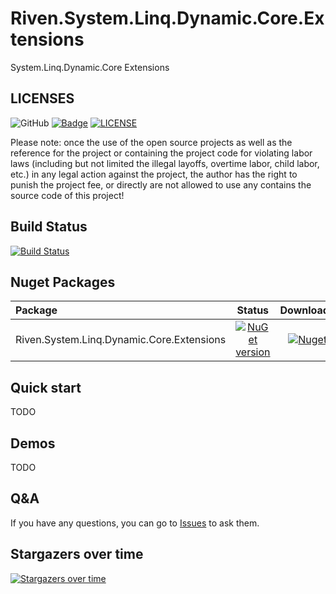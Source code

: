 # Riven.System.Linq.Dynamic.Core.Extensions
System.Linq.Dynamic.Core Extensions


## LICENSES
![GitHub](https://img.shields.io/github/license/rivenfx/LinqDynamic?color=brightgreen)
[![Badge](https://img.shields.io/badge/link-996.icu-%23FF4D5B.svg?style=flat-square)](https://996.icu/#/zh_CN)
[![LICENSE](https://img.shields.io/badge/license-Anti%20996-blue.svg?style=flat-square)](https://github.com/996icu/996.ICU/blob/master/LICENSE)

Please note: once the use of the open source projects as well as the reference for the project or containing the project code for violating labor laws (including but not limited the illegal layoffs, overtime labor, child labor, etc.) in any legal action against the project, the author has the right to punish the project fee, or directly are not allowed to use any contains the source code of this project!


## Build Status
[![Build Status](https://dev.azure.com/rivenfx/RivenFx/_apis/build/status/rivenfx.LinqDynamic?branchName=master)](https://dev.azure.com/rivenfx/RivenFx/_build/latest?definitionId=5&branchName=master)

## Nuget Packages
|Package|Status|Downloads|
|:------|:-----:|:-----:|
|Riven.System.Linq.Dynamic.Core.Extensions|[![NuGet version](https://img.shields.io/nuget/v/Riven.System.Linq.Dynamic.Core.Extensions?color=brightgreen)](https://www.nuget.org/packages/Riven.System.Linq.Dynamic.Core.Extensions/)|[![Nuget](https://img.shields.io/nuget/dt/Riven.System.Linq.Dynamic.Core.Extensions?color=brightgreen)](https://www.nuget.org/packages/Riven.System.Linq.Dynamic.Core.Extensions/)|

## Quick start
TODO


## Demos
TODO

## Q&A
If you have any questions, you can go to  [Issues](https://github.com/rivenfx/LinqDynamic/issues)  to ask them.

## Stargazers over time

[![Stargazers over time](https://starchart.cc/rivenfx/LinqDynamic.svg)](https://starchart.cc/rivenfx/LinqDynamic)


